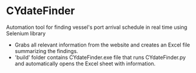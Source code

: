 # CYdateFinder
Automation tool for finding vessel's port arrival schedule in real time using Selenium library

- Grabs all relevant information from the website and creates an Excel file summarizing the findings.
- 'build' folder contains CYdateFinder.exe file that runs CYdateFinder.py and automatically opens the Excel sheet with information.
